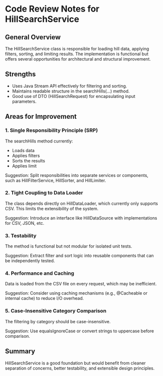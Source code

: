
# Code Review Notes for HillSearchService

## General Overview
The HillSearchService class is responsible for loading hill data, applying filters, sorting, and limiting results. The implementation is functional but offers several opportunities for architectural and structural improvement.

## Strengths
- Uses Java Stream API effectively for filtering and sorting.
- Maintains readable structure in the searchHills(...) method.
- Good use of DTO (HillSearchRequest) for encapsulating input parameters.

## Areas for Improvement

### 1. Single Responsibility Principle (SRP)
The searchHills method currently:
- Loads data
- Applies filters
- Sorts the results
- Applies limit

Suggestion: Split responsibilities into separate services or components, such as HillFilterService, HillSorter, and HillLimiter.

### 2. Tight Coupling to Data Loader
The class depends directly on HillDataLoader, which currently only supports CSV. This limits the extensibility of the system.

Suggestion: Introduce an interface like HillDataSource with implementations for CSV, JSON, etc.

### 3. Testability
The method is functional but not modular for isolated unit tests.

Suggestion: Extract filter and sort logic into reusable components that can be independently tested.

### 4. Performance and Caching
Data is loaded from the CSV file on every request, which may be inefficient.

Suggestion: Consider using caching mechanisms (e.g., @Cacheable or internal cache) to reduce I/O overhead.

### 5. Case-Insensitive Category Comparison
The filtering by category should be case-insensitive.

Suggestion: Use equalsIgnoreCase or convert strings to uppercase before comparison.

## Summary
HillSearchService is a good foundation but would benefit from cleaner separation of concerns, better testability, and extensible design principles.
